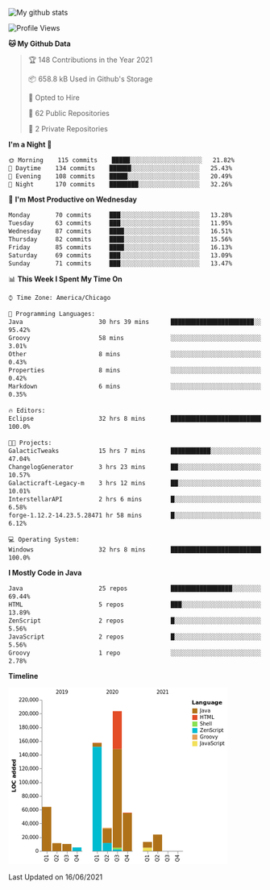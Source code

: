 ![My github stats](https://github-readme-stats.vercel.app/api?username=romvoid95&theme=gruvbox&include_all_commits=true&show_icons=true")

<!--START_SECTION:waka-->
![Profile Views](http://img.shields.io/badge/Profile%20Views-0-blue)

**🐱 My Github Data** 

> 🏆 148 Contributions in the Year 2021
 > 
> 📦 658.8 kB Used in Github's Storage 
 > 
> 💼 Opted to Hire
 > 
> 📜 62 Public Repositories 
 > 
> 🔑 2 Private Repositories  
 > 
**I'm a Night 🦉** 

```text
🌞 Morning    115 commits    █████░░░░░░░░░░░░░░░░░░░░   21.82% 
🌆 Daytime    134 commits    ██████░░░░░░░░░░░░░░░░░░░   25.43% 
🌃 Evening    108 commits    █████░░░░░░░░░░░░░░░░░░░░   20.49% 
🌙 Night      170 commits    ████████░░░░░░░░░░░░░░░░░   32.26%

```
📅 **I'm Most Productive on Wednesday** 

```text
Monday       70 commits     ███░░░░░░░░░░░░░░░░░░░░░░   13.28% 
Tuesday      63 commits     ███░░░░░░░░░░░░░░░░░░░░░░   11.95% 
Wednesday    87 commits     ████░░░░░░░░░░░░░░░░░░░░░   16.51% 
Thursday     82 commits     ████░░░░░░░░░░░░░░░░░░░░░   15.56% 
Friday       85 commits     ████░░░░░░░░░░░░░░░░░░░░░   16.13% 
Saturday     69 commits     ███░░░░░░░░░░░░░░░░░░░░░░   13.09% 
Sunday       71 commits     ███░░░░░░░░░░░░░░░░░░░░░░   13.47%

```


📊 **This Week I Spent My Time On** 

```text
⌚︎ Time Zone: America/Chicago

💬 Programming Languages: 
Java                     30 hrs 39 mins      ███████████████████████░░   95.42% 
Groovy                   58 mins             ░░░░░░░░░░░░░░░░░░░░░░░░░   3.01% 
Other                    8 mins              ░░░░░░░░░░░░░░░░░░░░░░░░░   0.43% 
Properties               8 mins              ░░░░░░░░░░░░░░░░░░░░░░░░░   0.42% 
Markdown                 6 mins              ░░░░░░░░░░░░░░░░░░░░░░░░░   0.35%

🔥 Editors: 
Eclipse                  32 hrs 8 mins       █████████████████████████   100.0%

🐱‍💻 Projects: 
GalacticTweaks           15 hrs 7 mins       ███████████░░░░░░░░░░░░░░   47.04% 
ChangelogGenerator       3 hrs 23 mins       ██░░░░░░░░░░░░░░░░░░░░░░░   10.57% 
Galacticraft-Legacy-m    3 hrs 12 mins       ██░░░░░░░░░░░░░░░░░░░░░░░   10.01% 
InterstellarAPI          2 hrs 6 mins        █░░░░░░░░░░░░░░░░░░░░░░░░   6.58% 
forge-1.12.2-14.23.5.28471 hr 58 mins        █░░░░░░░░░░░░░░░░░░░░░░░░   6.12%

💻 Operating System: 
Windows                  32 hrs 8 mins       █████████████████████████   100.0%

```

**I Mostly Code in Java** 

```text
Java                     25 repos            █████████████████░░░░░░░░   69.44% 
HTML                     5 repos             ███░░░░░░░░░░░░░░░░░░░░░░   13.89% 
ZenScript                2 repos             █░░░░░░░░░░░░░░░░░░░░░░░░   5.56% 
JavaScript               2 repos             █░░░░░░░░░░░░░░░░░░░░░░░░   5.56% 
Groovy                   1 repo              ░░░░░░░░░░░░░░░░░░░░░░░░░   2.78%

```


**Timeline**

![Chart not found](https://raw.githubusercontent.com/ROMVoid95/ROMVoid95/master/charts/bar_graph.png) 


 Last Updated on 16/06/2021
<!--END_SECTION:waka-->

